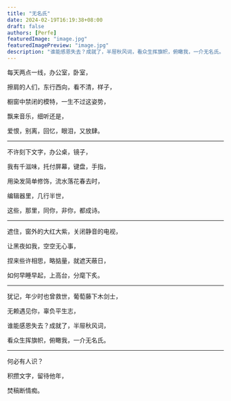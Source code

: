 ```yaml
---
title: "无名氏"
date: 2024-02-19T16:19:38+08:00
draft: false
authors: [Perfe]
featuredImage: "image.jpg"
featuredImagePreview: "image.jpg"
description: "谁能感恩失去？成就了，半屉秋风词，看众生挥旗帜，俯瞰我，一介无名氏。"
---
```

<!--more-->

每天两点一线，办公室，卧室，

擦肩的人们，东行西向，看不清，样子，

橱窗中禁闭的模特，一生不过这姿势，

飘来音乐，细听还是，

爱恨，别离，回忆，眼泪，又放肆。

---

不许刻下文字，办公桌，镜子，

我有千滋味，托付屏幕，键盘，手指，

用染发简单修饰，流水落花春去时，

编辑器里，几行半世，

这些，那里，同你，非你，都成诗。

---

遮住，窗外的大红大紫，关闭静音的电视，

让黑夜如我，空空无心事，

捏来些许相思，略掂量，就遮天蔽日，

如何早睡早起，上高台，分麾下炙。

---

犹记，年少时也曾救世，葡萄藤下木剑士，

无赖遇见你，辜负平生志，

谁能感恩失去？成就了，半屉秋风词，

看众生挥旗帜，俯瞰我，一介无名氏。

---

何必有人识？

积攒文字，留待他年，

焚稿断情痴。